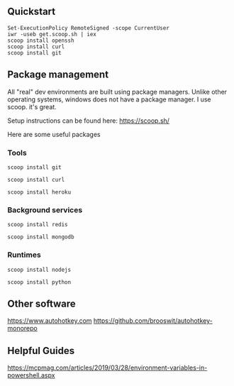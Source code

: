 ## Quickstart

```
Set-ExecutionPolicy RemoteSigned -scope CurrentUser
iwr -useb get.scoop.sh | iex
scoop install openssh
scoop install curl
scoop install git
```

## Package management

All "real" dev environments are built using package managers. Unlike other operating systems, windows does not have a package manager. I use scoop. it's great.

Setup instructions can be found here: https://scoop.sh/

Here are some useful packages

### Tools

`scoop install git`

`scoop install curl`

`scoop install heroku`

### Background services

`scoop install redis`

`scoop install mongodb`

### Runtimes

`scoop install nodejs`

`scoop install python`

## Other software

https://www.autohotkey.com
https://github.com/brooswit/autohotkey-monorepo

## Helpful Guides

https://mcpmag.com/articles/2019/03/28/environment-variables-in-powershell.aspx
